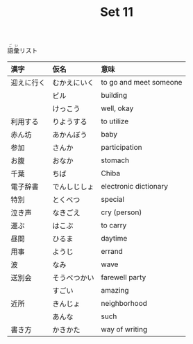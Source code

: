 ﻿---
layout: default
title: Set 11
parent: N4 Vocabulary List
grand_parent: <ruby>語彙<rt>ごい</rt></ruby> Vocabulary
nav_order: 11
---

<ruby>語彙<rt>ごい</rt></ruby>リスト

| 漢字       | 仮名         | 意味                   |
|:---------- |:------------ |:---------------------- |
| 迎えに行く | むかえにいく | to go and meet someone |
|            | ビル         | building               |
|            | けっこう     | well, okay             |
| 利用する   | りようする   | to utilize             |
| 赤ん坊     | あかんぼう   | baby                   |
| 参加       | さんか       | participation          |
| お腹       | おなか       | stomach                |
| 千葉       | ちば         | Chiba                  |
| 電子辞書   | でんしじしょ | electronic dictionary  |
| 特別       | とくべつ     | special                |
| 泣き声     | なきごえ     | cry (person)           |
| 運ぶ       | はこぶ       | to carry               |
| 昼間       | ひるま       | daytime                |
| 用事       | ようじ       | errand                 |
| 波         | なみ         | wave                   |
| 送別会     | そうべつかい | farewell party         |
|            | すごい       | amazing                |
| 近所       | きんじょ     | neighborhood           |
|            | あんな       | such                   |
| 書き方     | かきかた     | way of writing         |
